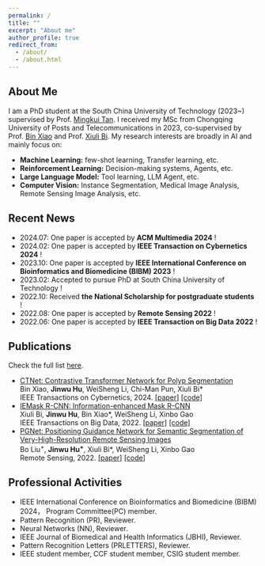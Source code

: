 ```yaml
---
permalink: /
title: ""
excerpt: "About me"
author_profile: true
redirect_from: 
  - /about/
  - /about.html
---
```

About Me
------
I am a PhD student at the South China University of Technology (2023~) supervised by Prof. [Mingkui Tan](https://tanmingkui.github.io/). I received my MSc from Chongqing University of Posts and Telecommunications in 2023, co-supervised by Prof. [Bin Xiao](https://faculty.cqupt.edu.cn/xiaobin/zh_CN/index.htm) and Prof. [Xiuli Bi](https://scholar.google.com/citations?user=1Ezgfw8AAAAJ&hl=en). My research interests are broadly in AI and mainly focus on:
- **Machine Learning:** few-shot learning, Transfer learning, etc.
- **Reinforcement Learning:** Decision-making systems, Agents, etc.  
- **Large Language Model:** Tool learning, LLM Agent, etc.
- **Computer Vision:** Instance Segmentation, Medical Image Analysis, Remote Sensing Image Analysis, etc.

Recent News
------
- 2024.07: One paper is accepted by **ACM Multimedia 2024** !
- 2024.02: One paper is accepted by **IEEE Transaction on Cybernetics 2024** !
- 2023.10: One paper is accepted by **IEEE International Conference on Bioinformatics and Biomedicine (BIBM) 2023** !
- 2023.02: Accepted to pursue PhD at South China University of Technology !
- 2022.10: Received **the National Scholarship for postgraduate students** !
- 2022.08: One paper is accepted by **Remote Sensing 2022** !
- 2022.06: One paper is accepted by **IEEE Transaction on Big Data 2022** !

Publications
------
Check the full list [here](https://scholar.google.com/citations?user=XmqjPi0AAAAJ&hl=en).
- [CTNet: Contrastive Transformer Network for Polyp Segmentation](https://ieeexplore.ieee.org/document/10471227)  <br>
 Bin Xiao, **Jinwu Hu**, WeiSheng Li, Chi-Man Pun, Xiuli Bi*<br>
      IEEE Transactions on Cybernetics, 2024.
<a href="https://ieeexplore.ieee.org/document/10471227">[paper]</a>  <a href="https://github.com/Fhujinwu/CTNet">[code]</a>
- [IEMask R-CNN: Information-enhanced Mask R-CNN](https://ieeexplore.ieee.org/abstract/document/9811396)  <br>
Xiuli Bi, **Jinwu Hu**, Bin Xiao*, WeiSheng Li, Xinbo Gao <br>
     IEEE Transactions on Big Data, 2022.
<a href="https://ieeexplore.ieee.org/abstract/document/9811396">[paper]</a>  <a href="https://github.com/Fhujinwu/IEMask">[code]</a>
- [PGNet: Positioning Guidance Network for Semantic Segmentation of Very-High-Resolution Remote Sensing Images](https://www.mdpi.com/2072-4292/14/17/4219)  <br>
Bo Liu<sup>+</sup>, **Jinwu Hu<sup>+</sup>**, Xiuli Bi*, WeiSheng Li, Xinbo Gao <br>
     Remote Sensing, 2022.
<a href="https://www.mdpi.com/2072-4292/14/17/4219">[paper]</a>  <a href="https://github.com/Fhujinwu/PGNet">[code]</a>

Professional Activities
------
- IEEE International Conference on Bioinformatics and Biomedicine (BIBM) 2024， Program Committee(PC) member.
- Pattern Recognition (PR), Reviewer.
- Neural Networks (NN), Reviewer.
- IEEE Journal of Biomedical and Health Informatics (JBHI), Reviewer.
- Pattern Recognition Letters (PRLETTERS), Reviewer.
- IEEE student member, CCF student member, CSIG student member.
